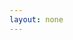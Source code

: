 ```yaml
---
layout: none
---
```


<RedoclyAPIBlock src="/firefly-services/docs/lightroom_applyPresets.json" width="600px" disableSidebar hideTryItPanel />
